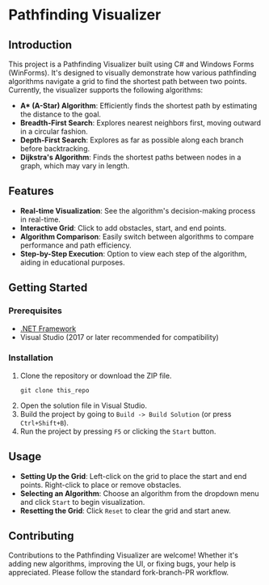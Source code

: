 # Pathfinding Visualizer

## Introduction

This project is a Pathfinding Visualizer built using C# and Windows Forms (WinForms). It's designed to visually demonstrate how various pathfinding algorithms navigate a grid to find the shortest path between two points. Currently, the visualizer supports the following algorithms:

- **A\* (A-Star) Algorithm**: Efficiently finds the shortest path by estimating the distance to the goal.
- **Breadth-First Search**: Explores nearest neighbors first, moving outward in a circular fashion.
- **Depth-First Search**: Explores as far as possible along each branch before backtracking.
- **Dijkstra's Algorithm**: Finds the shortest paths between nodes in a graph, which may vary in length.

## Features

- **Real-time Visualization**: See the algorithm's decision-making process in real-time.
- **Interactive Grid**: Click to add obstacles, start, and end points.
- **Algorithm Comparison**: Easily switch between algorithms to compare performance and path efficiency.
- **Step-by-Step Execution**: Option to view each step of the algorithm, aiding in educational purposes.

## Getting Started

### Prerequisites

- [.NET Framework](https://dotnet.microsoft.com/download/dotnet-framework)
- Visual Studio (2017 or later recommended for compatibility)

### Installation

1. Clone the repository or download the ZIP file.
    ```
    git clone this_repo
    ```
2. Open the solution file in Visual Studio.
3. Build the project by going to `Build -> Build Solution` (or press `Ctrl+Shift+B`).
4. Run the project by pressing `F5` or clicking the `Start` button.

## Usage

- **Setting Up the Grid**: Left-click on the grid to place the start and end points. Right-click to place or remove obstacles.
- **Selecting an Algorithm**: Choose an algorithm from the dropdown menu and click `Start` to begin visualization.
- **Resetting the Grid**: Click `Reset` to clear the grid and start anew.

## Contributing

Contributions to the Pathfinding Visualizer are welcome! Whether it's adding new algorithms, improving the UI, or fixing bugs, your help is appreciated. Please follow the standard fork-branch-PR workflow.
